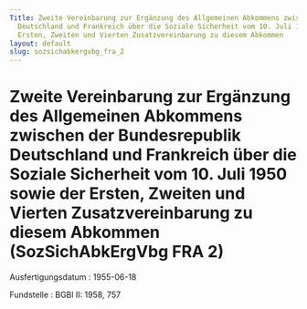 ```yaml
---
Title: Zweite Vereinbarung zur Ergänzung des Allgemeinen Abkommens zwischen der Bundesrepublik
  Deutschland und Frankreich über die Soziale Sicherheit vom 10. Juli 1950 sowie der
  Ersten, Zweiten und Vierten Zusatzvereinbarung zu diesem Abkommen
layout: default
slug: sozsichabkergvbg_fra_2
---
```


# Zweite Vereinbarung zur Ergänzung des Allgemeinen Abkommens zwischen der Bundesrepublik Deutschland und Frankreich über die Soziale Sicherheit vom 10. Juli 1950 sowie der Ersten, Zweiten und Vierten Zusatzvereinbarung zu diesem Abkommen (SozSichAbkErgVbg FRA 2)

Ausfertigungsdatum
:   1955-06-18

Fundstelle
:   BGBl II: 1958, 757

